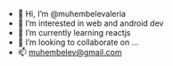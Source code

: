 - 👋 Hi, I’m @muhembelevaleria
- 👀 I’m interested in web and android dev
- 🌱 I’m currently learning reactjs 
- 💞️ I’m looking to collaborate on ...
- 📫 muhembelev@gmail.com

<!---
anamivale/anamivale is a ✨ special ✨ repository because its `README.md` (this file) appears on your GitHub profile.
You can click the Preview link to take a look at your changes.
--->
